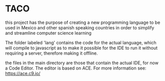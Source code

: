 # TACO
this project has the purpose of creating a new programming language to be used in Mexico and other spanish speaking countries in order to simplify and streamline computer science learning

The folder labeled 'lang' contains the code for the actual language, which will compile to javascript as to make it possible for the IDE to run it without requiring a server, therefore making it offline.

the files in the main directory are those that contain the actual IDE, for now a Code Editor.
The editor is based on ACE. For more information see: https://ace.c9.io/